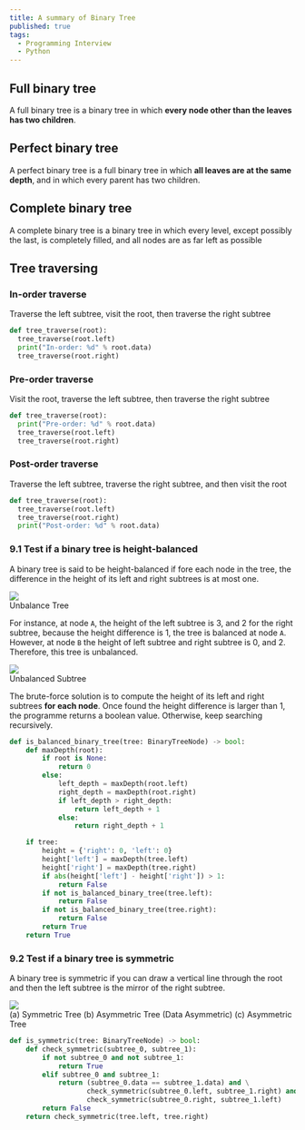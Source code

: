 ```yaml
---
title: A summary of Binary Tree
published: true
tags:
  - Programming Interview
  - Python
---
```


## Full binary tree

A full binary tree is a binary tree in which **every node other than the leaves has two children**.

<div id="full_binary_tree"></div>

## Perfect binary tree

A perfect binary tree is a full binary tree in which **all leaves are at the same depth**, and in which every parent has two children.

<div id="perfect_binary_tree"></div>

## Complete binary tree

A complete binary tree is a binary tree in which every level, except possibly the last, is completely filled, and all nodes are as far left as possible

<div id="complete_binary_tree"></div>

## Tree traversing

<div id="example_tree"></div>

### In-order traverse

Traverse the left subtree, visit the root, then traverse the right subtree

```python
def tree_traverse(root):
  tree_traverse(root.left)
  print("In-order: %d" % root.data)
  tree_traverse(root.right)
```

### Pre-order traverse

Visit the root, traverse the left subtree, then traverse the right subtree

```python
def tree_traverse(root):
  print("Pre-order: %d" % root.data)
  tree_traverse(root.left)
  tree_traverse(root.right)
```

### Post-order traverse

Traverse the left subtree, traverse the right subtree, and then visit the root

```python
def tree_traverse(root):
  tree_traverse(root.left)
  tree_traverse(root.right)
  print("Post-order: %d" % root.data)
```

### 9.1 Test if a binary tree is height-balanced

A binary tree is said to be height-balanced if fore each node in the tree, the difference in the height of its left and right subtrees is at most one.

<div class="card mb-3">
    <img class="card-img-top" src="{{ site.baseurl }}/assets/img/2020-05-22-binary-tree/unbalanced_tree-1.svg"/>
    <div class="card-body bg-light">
        <div class="card-text">
            Unbalance Tree
        </div>
    </div>
</div>

For instance, at node `A`, the height of the left subtree is 3, and 2 for the right subtree, because the height difference is 1, the tree is balanced at node `A`. However, at node `B` the height of left subtree and right subtree is 0, and 2. Therefore, this tree is unbalanced.

<div class="card mb-3">
    <img class="card-img-top" src="{{ site.baseurl }}/assets/img/2020-05-22-binary-tree/unbalanced_tree-2.svg"/>
    <div class="card-body bg-light">
        <div class="card-text">
            Unbalanced Subtree
        </div>
    </div>
</div>

The brute-force solution is to compute the height of its left and right subtrees **for each node**. Once found the height difference is larger than 1, the programme returns a boolean value. Otherwise, keep searching recursively.

```python
def is_balanced_binary_tree(tree: BinaryTreeNode) -> bool:
    def maxDepth(root):
        if root is None:
            return 0
        else:
            left_depth = maxDepth(root.left)
            right_depth = maxDepth(root.right)
            if left_depth > right_depth:
                return left_depth + 1
            else:
                return right_depth + 1

    if tree:
        height = {'right': 0, 'left': 0}
        height['left'] = maxDepth(tree.left)
        height['right'] = maxDepth(tree.right)
        if abs(height['left'] - height['right']) > 1:
            return False
        if not is_balanced_binary_tree(tree.left):
            return False
        if not is_balanced_binary_tree(tree.right):
            return False
        return True
    return True
```

### 9.2 Test if a binary tree is symmetric

A binary tree is symmetric if you can draw a vertical line through the root and then the left subtree is the mirror of the right subtree.

<div class="card mb-3">
    <img class="card-img-top" src="{{ site.baseurl }}/assets/img/2020-05-22-binary-tree/symmetric_tree.svg"/>
    <div class="card-body bg-light">
        <div class="card-text">
            (a) Symmetric Tree (b) Asymmetric Tree (Data Asymmetric) (c) Asymmetric Tree
        </div>
    </div>
</div>

```python
def is_symmetric(tree: BinaryTreeNode) -> bool:
    def check_symmetric(subtree_0, subtree_1):
        if not subtree_0 and not subtree_1:
            return True
        elif subtree_0 and subtree_1:
            return (subtree_0.data == subtree_1.data) and \
                   check_symmetric(subtree_0.left, subtree_1.right) and \
                   check_symmetric(subtree_0.right, subtree_1.left)
        return False
    return check_symmetric(tree.left, tree.right)
```

<script type="module">
import {
  build_binary_tree,
  tree_traversal,
  tree_to_d3stratify,
  CreateBinaryTreeGraph,
} from "/eugene-notes/assets/demo/js/binarytree.js";

var width = 420;
var padding = 30;

// Full binary tree, Perfect binary tree, Complete binary tree



var full_binary_root = d3.stratify()([
  {id: "1"},
  {id: "2" , parentId: "1"},
  {id: "3", parentId: "1"},
  {id: "4" , parentId: "2"},
  {id: "5" , parentId: "2"},
  {id: "6", parentId: "4"},
  {id: "7", parentId: "4"},
]);

var perfect_binary_root = d3.stratify()(
  tree_to_d3stratify(
    build_binary_tree([1, 2, 3, 4, 5, 6, 7]),));

var complete_binary_root = d3.stratify()(
  tree_to_d3stratify(
    build_binary_tree([1, 2, 3, 4, 5, 6, 7, 8, 9, 10])));

var non_balanced_tree_root = d3.stratify()(
  tree_to_d3stratify(
    build_binary_tree([1, 2, 3, null, 5, 6, null, null, 9])
  ));

// Tree Traverse 
var example_root = d3.stratify()([
  {id: "A"},
  {id: "B" , parentId: "A"},
  {id: "C", parentId: "B"},
  {id: "D" , parentId: "C"},
  {id: "E" , parentId: "C"},
  {id: "F", parentId: "B"},
  {id: "null", parentId: "F"},
  {id: "G", parentId: "F"},
  {id: "H", parentId: "G"},
  {id: "null", parentId: "G"},
  {id: "I", parentId: "A"},
  {id: "J", parentId: "I"},
  {id: "null", parentId: "J"},
  {id: "K", parentId: "J"},
  {id: "L", parentId: "K"},
  {id: "null", parentId: "L"},
  {id: "M", parentId: "L"},
  {id: "N", parentId: "K"},
  {id: "O", parentId: "I"},
  {id: "P", parentId: "O"},
]);

var non_balanced_tree_root = d3.stratify()([
      { id: "A" },
      { id: "B", parentId: "A" },
      { id: "C", parentId: "A" },
      { id: "null", parentId: "B" },
      { id: "D", parentId: "B" },
      { id: "null", parentId: "D" },
      { id: "E", parentId: "D" },
      { id: "F", parentId: "C" },
      { id: "null", parentId: "C" },
    ]);

CreateBinaryTreeGraph(full_binary_root, width, $("#full_binary_tree")[0]);
CreateBinaryTreeGraph(perfect_binary_root, width, $("#perfect_binary_tree")[0]);
CreateBinaryTreeGraph(complete_binary_root, width, $("#complete_binary_tree")[0]);
CreateBinaryTreeGraph(example_root, width, $("#example_tree")[0], 40, 50);


</script>
